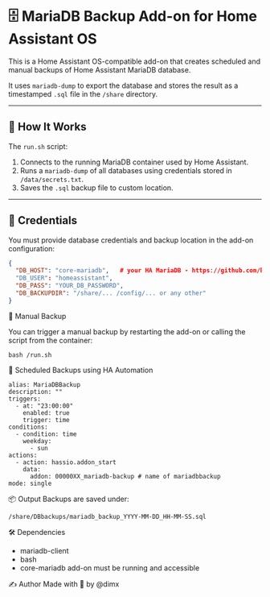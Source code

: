 # 🗄️ MariaDB Backup Add-on for Home Assistant OS

This is a Home Assistant OS-compatible add-on that creates scheduled and manual backups of Home Assistant MariaDB database.

It uses `mariadb-dump` to export the database and stores the result as a timestamped `.sql` file in the `/share` directory.

---

## 🔧 How It Works

The `run.sh` script:

1. Connects to the running MariaDB container used by Home Assistant.
2. Runs a `mariadb-dump` of all databases using credentials stored in `/data/secrets.txt`.
3. Saves the `.sql` backup file to custom location.

---

## 🔐 Credentials

You must provide database credentials and backup location in the add-on configuration:

```json
{
  "DB_HOST": "core-mariadb",   # your HA MariaDB - https://github.com/home-assistant/addons/tree/master/mariadb
  "DB_USER": "homeassistant",
  "DB_PASS": "YOUR_DB_PASSWORD",
  "DB_BACKUPDIR": "/share/... /config/... or any other"
}
```

🚀 Manual Backup

You can trigger a manual backup by restarting the add-on or calling the script from the container:

```
bash /run.sh
```
📅 Scheduled Backups using HA Automation


```
alias: MariaDBBackup
description: ""
triggers:
  - at: "23:00:00"
    enabled: true
    trigger: time
conditions:
  - condition: time
    weekday:
      - sun
actions:
  - action: hassio.addon_start
    data:
      addon: 00000XX_mariadb-backup # name of mariadbbackup 
mode: single
```

📦 Output
Backups are saved under:

```
/share/DBbackups/mariadb_backup_YYYY-MM-DD_HH-MM-SS.sql
```

🛠️ Dependencies
- mariadb-client
- bash
- core-mariadb add-on must be running and accessible



✍️ Author
Made with 💙 by @dimx
